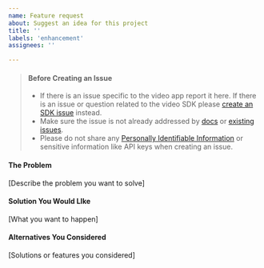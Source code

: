 ```yaml
---
name: Feature request
about: Suggest an idea for this project
title: ''
labels: 'enhancement'
assignees: ''

---
```


> #### Before Creating an Issue
>
> - If there is an issue specific to the video app report it here. If there is an issue or question related to the  video SDK please [create an SDK issue](https://github.com/twilio/twilio-video-ios/issues) instead.
> - Make sure the issue is not already addressed by [docs](https://www.twilio.com/docs/video) or [existing issues](https://github.com/twilio/twilio-video-app-android/issues).
> - Please do not share any 
[Personally Identifiable Information](https://www.twilio.com/docs/glossary/what-is-personally-identifiable-information-pii) or sensitive information like API keys when creating an issue.

#### The Problem

[Describe the problem you want to solve]

#### Solution You Would LIke

[What you want to happen]

#### Alternatives You Considered

[Solutions or features you considered]
